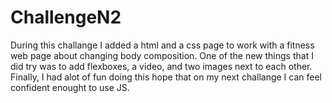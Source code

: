# ChallengeN2

During this challange I added a html and a css page to work with a fitness web page about changing body composition. One of the new things that I did try was to 
add flexboxes, a video, and two images next to each other. Finally, I had alot of fun doing this hope that on my next challange I can feel confident enought 
to use JS. 
